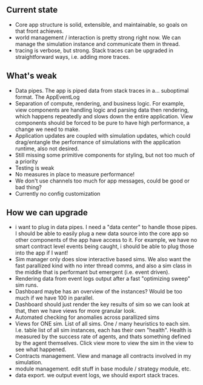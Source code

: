## Current state
- Core app structure is solid, extensible, and maintainable, so goals on that front achieves.
- world management / interaction is pretty strong right now. We can manage the simulation instance and communicate them in thread.
- tracing is verbose, but strong. Stack traces can be upgraded in straightforward ways, i.e. adding more traces.


## What's weak
- Data pipes. The app is piped data from stack traces in a... suboptimal format. The AppEventLog
- Separation of compute, rendering, and business logic. For example, view components are handling logic and parsing data then rendering, which happens repeatedly and slows down the entire application. View components should be forced to be pure to have high performance, a change we need to make.
- Application updates are coupled with simulation updates, which could drag/entangle the performance of simulations with  the application runtime, also not desired.
- Still missing some primitive components for styling, but not too much of a priority
- Testing is weak
- No measures in place to measure performance!
- We don't use channels too much for app messages, could be good or bad thing?
- Currently no config customization


## How we can upgrade
- i want to plug in data pipes. I need a "data center" to handle those pipes. I should be able to easily plug a new data source into the core app so other components of the app have access to it. For example, we have no smart contract level events being caught, i should be able to plug those into the app if I want!
- Sim manager only does slow interactive based sims. We also want the fast parallized kind with no inter thread comms, and also a sim class in the middle that is performant but emergent (i.e. event driven).
- Rendering data from event logs output after a fast "optimizing sweep" sim runs.
- Dashboard maybe has an overview of the instances? Would be too much if we have 100 in parallel.
- Dashboard should just render the key results of sim so we can look at that, then we have views for more granular look.
- Automated checking for anomalies across parallized sims
- Views for ONE sim. List of all sims. One / many heuristics to each sim. I.e. table list of all sim instances, each has their own "health". Health is measured by the success rate of agents, and thats something defined by the agent themselves. Click view more to view the sim in the view to see what happened.
- Contracts management. View and manage all contracts involved in my simulation.
- module management. edit stuff in base module / strategy module, etc.
- data export. we output event logs, we should export stack traces.
